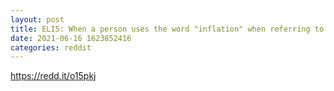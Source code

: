```yaml
--- 
layout: post 
title: ELI5: When a person uses the word "inflation" when referring to a cryptocurrency, what number is being referenced? 
date: 2021-06-16 1623852416 
categories: reddit 
--- 
```

https://redd.it/o15pkj